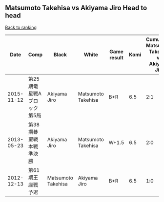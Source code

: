 ## Matsumoto Takehisa vs Akiyama Jiro Head to head

[Back to ranking](../../index.md)




| **Date** | **Comp** | **Black** | **White** | **Game result** | **Komi** | **Cumulative Matsumoto Takehisa vs Akiyama Jiro** | **Matsumoto Takehisa streak** | **Akiyama Jiro streak** | 
| --- | --- | --- | --- | --- | --- | --- | --- | --- |
| 2015-11-12 | 第25期竜星戦Aブロック第5局 | Akiyama Jiro | Matsumoto Takehisa | B+R | 6.5 | 2:1 | 0 | 1 | 
| 2013-05-23 | 第38期碁聖戦本戦準決勝 | Akiyama Jiro | Matsumoto Takehisa | W+1.5 | 6.5 | 2:0 | 2 | 0 | 
| 2012-12-13 | 第61期王座戦予選 | Matsumoto Takehisa | Akiyama Jiro | B+R | 6.5 | 1:0 | 1 | 0 |




